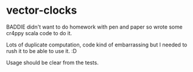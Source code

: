 # vector-clocks

BADDIE didn't want to do homework with pen and paper so wrote some cr4ppy scala code to do it. 

Lots of duplicate computation, code kind of embarrassing but I needed to rush it to be able to use it. :D 

Usage should be clear from the tests. 


